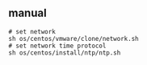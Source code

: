  ## manual
    # set network
    sh os/centos/vmware/clone/network.sh
    # set network time protocol
    sh os/centos/install/ntp/ntp.sh